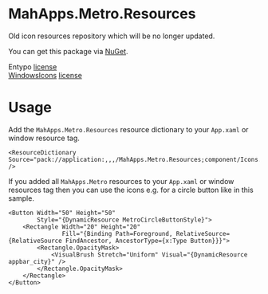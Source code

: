 # MahApps.Metro.Resources
Old icon resources repository which will be no longer updated.

You can get this package via [NuGet](https://www.nuget.org/packages/MahApps.Metro.Resources).

Entypo [license](./src/MahApps.Metro.Resources/Entypo-license.txt)  
[WindowsIcons](http://modernuiicons.com) [license](./src/MahApps.Metro.Resources/WindowsIcons-license.txt)

# Usage

Add the `MahApps.Metro.Resources` resource dictionary to your `App.xaml` or window resource tag.

```xaml
<ResourceDictionary Source="pack://application:,,,/MahApps.Metro.Resources;component/Icons.xaml" />
```

If you added all `MahApps.Metro` resources to your `App.xaml` or window resources tag then you can use the icons e.g. for a circle button like in this sample.

```xaml
<Button Width="50" Height="50"
        Style="{DynamicResource MetroCircleButtonStyle}">
    <Rectangle Width="20" Height="20"
               Fill="{Binding Path=Foreground, RelativeSource={RelativeSource FindAncestor, AncestorType={x:Type Button}}}">
        <Rectangle.OpacityMask>
            <VisualBrush Stretch="Uniform" Visual="{DynamicResource appbar_city}" />
        </Rectangle.OpacityMask>
    </Rectangle>
</Button>
```
